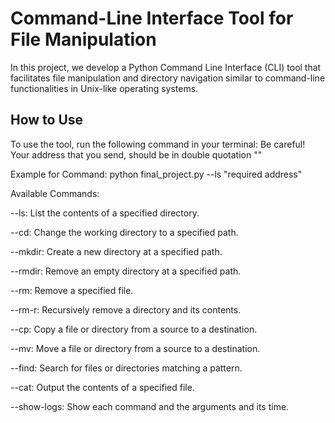 # Command-Line Interface Tool for File Manipulation

In this project, we develop a Python Command Line Interface (CLI) tool that facilitates file manipulation and directory navigation similar to command-line functionalities in Unix-like operating systems. 

## How to Use

To use the tool, run the following command in your terminal:
Be careful! Your address that you send, should be in double quotation "" 

Example for Command:
python final_project.py --ls "required address" 

Available Commands:

--ls: List the contents of a specified directory.

--cd: Change the working directory to a specified path.

--mkdir: Create a new directory at a specified path.

--rmdir: Remove an empty directory at a specified path.

--rm: Remove a specified file.

--rm-r: Recursively remove a directory and its contents.

--cp: Copy a file or directory from a source to a destination.

--mv: Move a file or directory from a source to a destination.

--find: Search for files or directories matching a pattern.

--cat: Output the contents of a specified file.

--show-logs: Show each command and the arguments and its time. 
